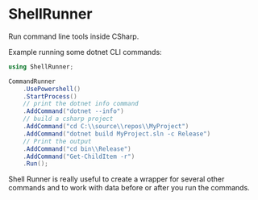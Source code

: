 # ShellRunner

Run command line tools inside CSharp.

Example running some dotnet CLI commands:

```csharp
using ShellRunner;

CommandRunner
    .UsePowershell() 
    .StartProcess()
    // print the dotnet info command
    .AddCommand("dotnet --info")
    // build a csharp project
    .AddCommand("cd C:\\source\\repos\\MyProject")
    .AddCommand("dotnet build MyProject.sln -c Release")
    // Print the output
    .AddCommand("cd bin\\Release")
    .AddCommand("Get-ChildItem -r")
    .Run();
```

Shell Runner is really useful to create a wrapper for several other 
commands and to work with data before or after you run the commands.